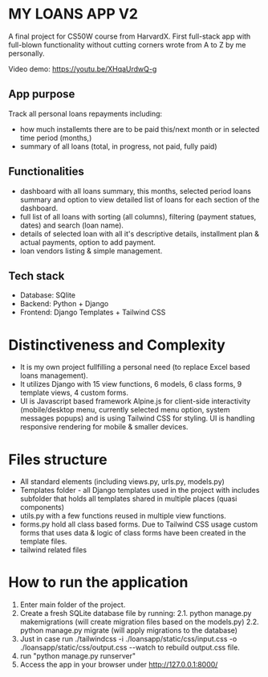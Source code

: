 # MY LOANS APP V2

A final project for CS50W course from HarvardX. First full-stack app with full-blown functionality without cutting corners wrote from A to Z by me personally.

Video demo: https://youtu.be/XHqaUrdwQ-g

## App purpose

Track all personal loans repayments including:

- how much installemts there are to be paid this/next month or in selected time period (months,)
- summary of all loans (total, in progress, not paid, fully paid)

## Functionalities

- dashboard with all loans summary, this months, selected period loans summary and option to view detailed list of loans for each section of the dashboard.
- full list of all loans with sorting (all columns), filtering (payment statues, dates) and search (loan name).
- details of selected loan with all it's descriptive details, installment plan & actual payments, option to add payment.
- loan vendors listing & simple management.

## Tech stack

- Database: SQlite
- Backend: Python + Django
- Frontend: Django Templates + Tailwind CSS

# Distinctiveness and Complexity

- It is my own project fullfilling a personal need (to replace Excel based loans management).
- It utilizes Django with 15 view functions, 6 models, 6 class forms, 9 template views, 4 custom forms.
- UI is Javascript based framework Alpine.js for client-side interactivity (mobile/desktop menu, currently selected menu option, system messages popups) and is using Tailwind CSS for styling. UI is handling responsive rendering for mobile & smaller devices.

# Files structure

- All standard elements (including views.py, urls.py, models.py)
- Templates folder - all Django templates used in the project with includes subfolder that holds all templates shared in multiple places (quasi components)
- utils.py with a few functions reused in multiple view functions.
- forms.py hold all class based forms. Due to Tailwind CSS usage custom forms that uses data & logic of class forms have been created in the template files.
- tailwind related files

# How to run the application

1. Enter main folder of the project.
2. Create a fresh SQLite database file by running:
   2.1. python manage.py makemigrations (will create migration files based on the models.py)
   2.2. python manage.py migrate (will apply migrations to the database)
3. Just in case run ./tailwindcss -i ./loansapp/static/css/input.css -o ./loansapp/static/css/output.css --watch to rebuild output.css file.
4. run "python manage.py runserver"
5. Access the app in your browser under http://127.0.0.1:8000/
